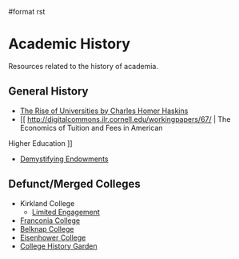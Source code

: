 \#format rst

Academic History
================

Resources related to the history of academia.

General History
---------------

-   [The Rise of Universities by Charles Homer Haskins](http://www.elfinspell.com/UniversitiesTitle.html)
-   [[ <http://digitalcommons.ilr.cornell.edu/workingpapers/67/> | The Economics of Tuition and Fees in American

Higher Education ]]

-   [Demystifying Endowments](http://digitalcommons.ilr.cornell.edu/reports/41/)

Defunct/Merged Colleges
-----------------------

-   Kirkland College
    -   [Limited Engagement](https://www.amazon.com/Limited-Engagement-Kirkland-1965-1978-Coordinate/dp/1425700691)
-   [Franconia College](http://franconia.to/)
-   [Belknap College](http://www.belknapcollege.com)
-   [Eisenhower College](https://www.eisenhowercollege.org/)
-   [College History Garden](https://collegehistorygarden.blogspot.com/)

